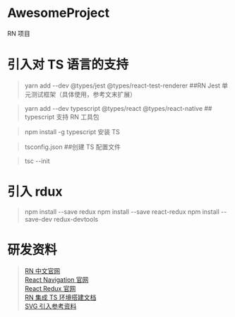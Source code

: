 # AwesomeProject

RN 项目

# 引入对 TS 语言的支持

> yarn add --dev @types/jest @types/react-test-renderer ##RN Jest 单元测试框架（具体使用，参考文末扩展）

> yarn add --dev typescript @types/react @types/react-native ## typescript 支持 RN 工具包

> npm install -g typescript 安装 TS

> tsconfig.json ##创建 TS 配置文件

> tsc --init

# 引入 rdux

> npm install --save redux
> npm install --save react-redux
> npm install --save-dev redux-devtools

# 研发资料

> [RN 中文官网](https://reactnative.cn/)  
> [React Navigation 官网](https://reactnavigation.org/en/)  
> [React Redux 官网](http://cn.redux.js.org/docs/react-redux/)  
> [RN 集成 TS 环境搭建文档](https://github.com/Microsoft/TypeScript-React-Native-Starter)  
> [SVG 引入参考资料](https://www.jianshu.com/p/7db2bc62c5ed)
